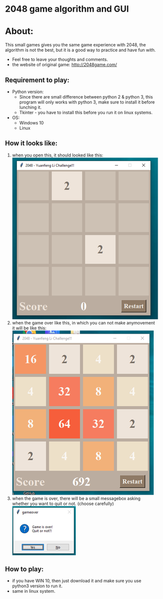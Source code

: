 # 2048 game algorithm and GUI
# About:
This small games gives you the same game experience with 2048, the algorithm is not the best, but it is a good way to practice and have fun with.
- Feel free to leave your thoughts and comments.
- the website of original game: http://2048game.com/


## Requirement to play:
- Python version: 
    * Since there are small difference between python 2 & python 3, this program will only works with python 3, make sure to install it before lunching it.
    * Tkinter - you have to install this before you run it on linux systems.
- OS: 
    * Windows 10
    * Linux

## How it looks like:
1. when you open this, it should looked like this:
![init](images/initialize_game.png)
2. when the game over like this, in which you can not make anymovement it will be like this:
![game over](images/gameover_only.png)
3. when the game is over, there will be a small messagebox asking whether you want to quit or not. (choose carefully)
![message](images/messagebox_only.png)

## How to play:
- if you have WIN 10, then just download it and make sure you use python3 version to run it. 
- same in linux system.

